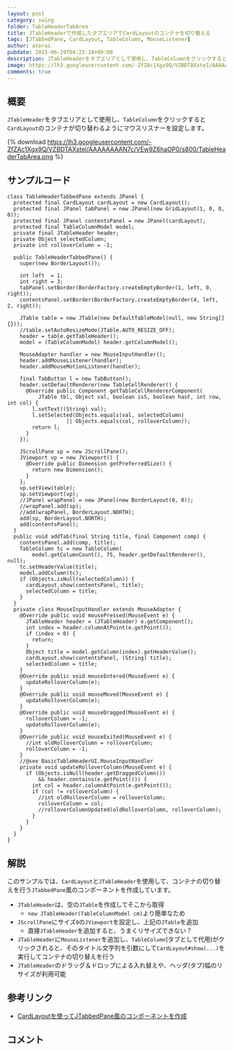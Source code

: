 ```yaml
---
layout: post
category: swing
folder: TableHeaderTabArea
title: JTableHeaderで作成したタブエリアでCardLayoutのコンテナを切り替える
tags: [JTabbedPane, CardLayout, TableColumn, MouseListener]
author: aterai
pubdate: 2015-06-29T04:23:18+09:00
description: JTableHeaderをタブエリアとして使用し、TableColumnをクリックするとCardLayoutのコンテナが切り替わるようにマウスリスナーを設定します。
image: https://lh3.googleusercontent.com/-ZfZAc1Xgx9Q/VZBDTAXsteI/AAAAAAAAN7c/VEw9Z6haOP0/s800/TableHeaderTabArea.png
comments: true
---
```

## 概要
`JTableHeader`をタブエリアとして使用し、`TableColumn`をクリックすると`CardLayout`のコンテナが切り替わるようにマウスリスナーを設定します。

{% download https://lh3.googleusercontent.com/-ZfZAc1Xgx9Q/VZBDTAXsteI/AAAAAAAAN7c/VEw9Z6haOP0/s800/TableHeaderTabArea.png %}

## サンプルコード
<pre class="prettyprint"><code>class TableHeaderTabbedPane extends JPanel {
  protected final CardLayout cardLayout = new CardLayout();
  protected final JPanel tabPanel = new JPanel(new GridLayout(1, 0, 0, 0));
  protected final JPanel contentsPanel = new JPanel(cardLayout);
  protected final TableColumnModel model;
  private final JTableHeader header;
  private Object selectedColumn;
  private int rolloverColumn = -1;

  public TableHeaderTabbedPane() {
    super(new BorderLayout());

    int left  = 1;
    int right = 3;
    tabPanel.setBorder(BorderFactory.createEmptyBorder(1, left, 0, right));
    contentsPanel.setBorder(BorderFactory.createEmptyBorder(4, left, 2, right));

    JTable table = new JTable(new DefaultTableModel(null, new String[] {}));
    //table.setAutoResizeMode(JTable.AUTO_RESIZE_OFF);
    header = table.getTableHeader();
    model = (TableColumnModel) header.getColumnModel();

    MouseAdapter handler = new MouseInputHandler();
    header.addMouseListener(handler);
    header.addMouseMotionListener(handler);

    final TabButton l = new TabButton();
    header.setDefaultRenderer(new TableCellRenderer() {
      @Override public Component getTableCellRendererComponent(
          JTable tbl, Object val, boolean isS, boolean hasF, int row, int col) {
        l.setText((String) val);
        l.setSelected(Objects.equals(val, selectedColumn)
                   || Objects.equals(col, rolloverColumn));
        return l;
      }
    });

    JScrollPane sp = new JScrollPane();
    JViewport vp = new JViewport() {
      @Override public Dimension getPreferredSize() {
        return new Dimension();
      }
    };
    vp.setView(table);
    sp.setViewport(vp);
    //JPanel wrapPanel = new JPanel(new BorderLayout(0, 0));
    //wrapPanel.add(sp);
    //add(wrapPanel, BorderLayout.NORTH);
    add(sp, BorderLayout.NORTH);
    add(contentsPanel);
  }
  public void addTab(final String title, final Component comp) {
    contentsPanel.add(comp, title);
    TableColumn tc = new TableColumn(
        model.getColumnCount(), 75, header.getDefaultRenderer(), null);
    tc.setHeaderValue(title);
    model.addColumn(tc);
    if (Objects.isNull(selectedColumn)) {
      cardLayout.show(contentsPanel, title);
      selectedColumn = title;
    }
  }
  private class MouseInputHandler extends MouseAdapter {
    @Override public void mousePressed(MouseEvent e) {
      JTableHeader header = (JTableHeader) e.getComponent();
      int index = header.columnAtPoint(e.getPoint());
      if (index &lt; 0) {
        return;
      }
      Object title = model.getColumn(index).getHeaderValue();
      cardLayout.show(contentsPanel, (String) title);
      selectedColumn = title;
    }
    @Override public void mouseEntered(MouseEvent e) {
      updateRolloverColumn(e);
    }
    @Override public void mouseMoved(MouseEvent e) {
      updateRolloverColumn(e);
    }
    @Override public void mouseDragged(MouseEvent e) {
      rolloverColumn = -1;
      updateRolloverColumn(e);
    }
    @Override public void mouseExited(MouseEvent e) {
      //int oldRolloverColumn = rolloverColumn;
      rolloverColumn = -1;
    }
    //@see BasicTableHeaderUI.MouseInputHandler
    private void updateRolloverColumn(MouseEvent e) {
      if (Objects.isNull(header.getDraggedColumn())
          &amp;&amp; header.contains(e.getPoint())) {
        int col = header.columnAtPoint(e.getPoint());
        if (col != rolloverColumn) {
          //int oldRolloverColumn = rolloverColumn;
          rolloverColumn = col;
          //rolloverColumnUpdated(oldRolloverColumn, rolloverColumn);
        }
      }
    }
  }
}
</code></pre>

## 解説
このサンプルでは、`CardLayout`と`JTableHeader`を使用して、コンテナの切り替えを行う`JTabbedPane`風のコンポーネントを作成しています。

- `JTableHeader`は、空の`JTable`を作成してそこから取得
    - `new JTableHeader(TableColumnModel cm)`より簡単なため
- `JScrollPane`にサイズ`0`の`JViewport`を設定し、上記の`JTable`を追加
    - 直接`JTableHeader`を追加すると、うまくリサイズできない？
- `JTableHeader`に`MouseListener`を追加し、`TableColumn`(タブとして代用)がクリックされると、そのタイトル文字列を引数にして`CardLayout#show(...)`を実行してコンテナの切り替えを行う
- `JTableHeader`のドラッグ＆ドロップによる入れ替えや、ヘッダ(タブ)幅のリサイズが利用可能

<!-- dummy comment line for breaking list -->

## 参考リンク
- [CardLayoutを使ってJTabbedPane風のコンポーネントを作成](http://ateraimemo.com/Swing/CardLayoutTabbedPane.html)

<!-- dummy comment line for breaking list -->

## コメント
